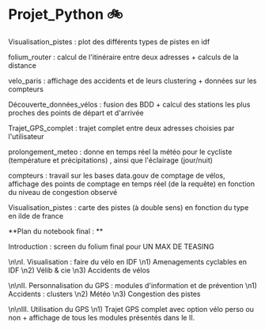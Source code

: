 # Projet_Python :bike:

Visualisation_pistes : plot des différents types de pistes en idf 



folium_router : calcul de l'itinéraire entre deux adresses + calculs de la distance 

velo_paris : affichage des accidents et de leurs clustering + données sur les compteurs

Découverte_données_vélos : fusion des BDD + calcul des stations les plus proches des points de départ et d'arrivée 

Trajet_GPS_complet : trajet complet entre deux adresses choisies par l'utilisateur 

prolongement_meteo : donne en temps réel la météo pour le cycliste (température et précipitations) , ainsi que l'éclairage (jour/nuit)

compteurs : travail sur les bases data.gouv de comptage de vélos, affichage des points de comptage en temps réel (de la requête) en fonction du niveau de congestion observé

Visualisation_pistes : carte des pistes (à double sens) en fonction du type en ilde de france 


**Plan du notebook final : **

  Introduction : screen du folium final pour UN MAX DE TEASING
  
  \n\nI. Visualisation : faire du vélo en IDF
    \n1) Amenagements cyclables en IDF
    \n2) Vélib & cie
    \n3) Accidents de vélos
    
  \n\nII. Personnalisation du GPS : modules d'information et de prévention
    \n1) Accidents : clusters
    \n2) Météo
    \n3) Congestion des pistes 
    
  \n\nIII. Utilisation du GPS
    \n1) Trajet GPS complet avec option vélo perso ou non + affichage de tous les modules présentés dans le II. 
